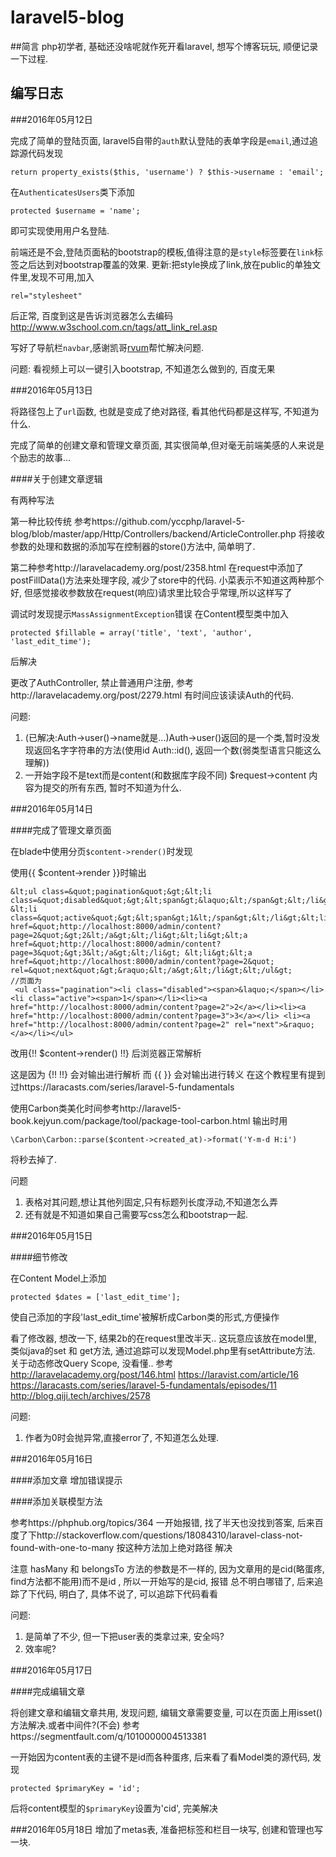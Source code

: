 # laravel5-blog

##简言
php初学者, 基础还没啥呢就作死开看laravel, 想写个博客玩玩, 顺便记录一下过程.

## 编写日志

###2016年05月12日

完成了简单的登陆页面, laravel5自带的`auth`默认登陆的表单字段是`email`,通过追踪源代码发现
```
return property_exists($this, 'username') ? $this->username : 'email';
```
在`AuthenticatesUsers`类下添加
```
protected $username = 'name';
```
即可实现使用用户名登陆.

前端还是不会,登陆页面粘的bootstrap的模板,值得注意的是`style`标签要在`link`标签之后达到对bootstrap覆盖的效果.
更新:把style换成了link,放在public的单独文件里,发现不可用,加入
```
rel="stylesheet"
```
后正常, 百度到这是告诉浏览器怎么去编码 http://www.w3school.com.cn/tags/att_link_rel.asp

写好了导航栏`navbar`,感谢凯哥[rvum][1]帮忙解决问题.

问题: 看视频上可以一键引入bootstrap, 不知道怎么做到的, 百度无果

###2016年05月13日

将路径包上了`url`函数, 也就是变成了绝对路径, 看其他代码都是这样写, 不知道为什么.

完成了简单的创建文章和管理文章页面, 其实很简单,但对毫无前端美感的人来说是个励志的故事...

####关于创建文章逻辑

有两种写法

第一种比较传统 参考https://github.com/yccphp/laravel-5-blog/blob/master/app/Http/Controllers/backend/ArticleController.php
将接收参数的处理和数据的添加写在控制器的store()方法中, 简单明了.

第二种参考http://laravelacademy.org/post/2358.html
在request中添加了postFillData()方法来处理字段, 减少了store中的代码.
小菜表示不知道这两种那个好, 但感觉接收参数放在request(响应)请求里比较合乎常理,所以这样写了

调试时发现提示`MassAssignmentException`错误
在Content模型类中加入
```
protected $fillable = array('title', 'text', 'author', 'last_edit_time');
```
后解决

更改了AuthController, 禁止普通用户注册, 参考http://laravelacademy.org/post/2279.html
有时间应该读读Auth的代码.


问题:
 1. (已解决:Auth->user()->name就是...)Auth->user()返回的是一个类,暂时没发现返回名字字符串的方法(使用id Auth::id(), 返回一个数(弱类型语言只能这么理解))
 2. 一开始字段不是text而是content(和数据库字段不同) $request->content 内容为提交的所有东西, 暂时不知道为什么.



[1]: https://github.com/rvum


###2016年05月14日


####完成了管理文章页面

在blade中使用分页`$content->render()`时发现

使用{{ $content->render }}时输出

```
&lt;ul class=&quot;pagination&quot;&gt;&lt;li class=&quot;disabled&quot;&gt;&lt;span&gt;&laquo;&lt;/span&gt;&lt;/li&gt; &lt;li class=&quot;active&quot;&gt;&lt;span&gt;1&lt;/span&gt;&lt;/li&gt;&lt;li&gt;&lt;a href=&quot;http://localhost:8000/admin/content?page=2&quot;&gt;2&lt;/a&gt;&lt;/li&gt;&lt;li&gt;&lt;a href=&quot;http://localhost:8000/admin/content?page=3&quot;&gt;3&lt;/a&gt;&lt;/li&gt; &lt;li&gt;&lt;a href=&quot;http://localhost:8000/admin/content?page=2&quot; rel=&quot;next&quot;&gt;&raquo;&lt;/a&gt;&lt;/li&gt;&lt;/ul&gt;
//页面为
 <ul class="pagination"><li class="disabled"><span>&laquo;</span></li> <li class="active"><span>1</span></li><li><a href="http://localhost:8000/admin/content?page=2">2</a></li><li><a href="http://localhost:8000/admin/content?page=3">3</a></li> <li><a href="http://localhost:8000/admin/content?page=2" rel="next">&raquo;</a></li></ul>
```
 改用{!! $content->render() !!} 后浏览器正常解析

 这是因为 {!!  !!} 会对输出进行解析 而 {{  }} 会对输出进行转义
 在这个教程里有提到过https://laracasts.com/series/laravel-5-fundamentals

使用Carbon类美化时间参考http://laravel5-book.kejyun.com/package/tool/package-tool-carbon.html
输出时用
```
\Carbon\Carbon::parse($content->created_at)->format('Y-m-d H:i')
```
将秒去掉了.

问题
 1. 表格对其问题,想让其他列固定,只有标题列长度浮动,不知道怎么弄
 2. 还有就是不知道如果自己需要写css怎么和bootstrap一起.


###2016年05月15日

####细节修改

在Content Model上添加
```
protected $dates = ['last_edit_time'];
```
使自己添加的字段'last_edit_time'被解析成Carbon类的形式,方便操作

看了修改器, 想改一下, 结果2b的在request里改半天.. 这玩意应该放在model里, 类似java的set 和 get方法, 通过追踪可以发现Model.php里有setAttribute方法.
关于动态修改Query Scope, 没看懂..
参考
http://laravelacademy.org/post/146.html
https://laravist.com/article/16
https://laracasts.com/series/laravel-5-fundamentals/episodes/11
http://blog.qiji.tech/archives/2578

问题:
 1. 作者为0时会抛异常,直接error了, 不知道怎么处理.


###2016年05月16日

####添加文章  增加错误提示

####添加关联模型方法

参考https://phphub.org/topics/364
一开始报错, 找了半天也没找到答案, 后来百度了下http://stackoverflow.com/questions/18084310/laravel-class-not-found-with-one-to-many  按这种方法加上绝对路径 解决

注意 hasMany 和 belongsTo 方法的参数是不一样的, 因为文章用的是cid(略蛋疼, find方法都不能用)而不是id , 所以一开始写的是cid, 报错 总不明白哪错了, 后来追踪了下代码, 明白了, 具体不说了, 可以追踪下代码看看

问题:
 1. 是简单了不少, 但一下把user表的类拿过来, 安全吗?
 2. 效率呢?


###2016年05月17日

####完成编辑文章

将创建文章和编辑文章共用, 发现问题, 编辑文章需要变量, 可以在页面上用isset()方法解决.或者中间件?(不会)
参考https://segmentfault.com/q/1010000004513381

一开始因为content表的主键不是id而各种蛋疼, 后来看了看Model类的源代码, 发现
```
protected $primaryKey = 'id';
```
后将content模型的`$primaryKey`设置为'cid', 完美解决


###2016年05月18日
增加了metas表, 准备把标签和栏目一块写, 创建和管理也写一块.


